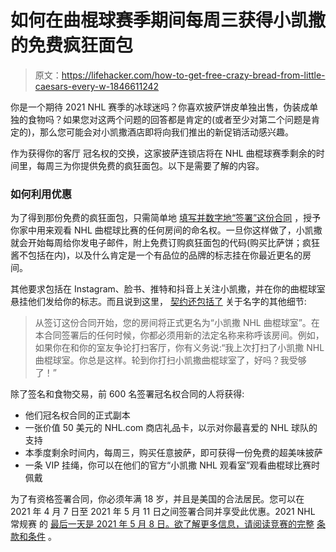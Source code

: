# 如何在曲棍球赛季期间每周三获得小凯撒的免费疯狂面包

> 原文：<https://lifehacker.com/how-to-get-free-crazy-bread-from-little-caesars-every-w-1846611242>

你是一个期待 2021 NHL 赛季的冰球迷吗？你喜欢披萨饼皮单独出售，伪装成单独的食物吗？如果您对这两个问题的回答都是肯定的(或者至少对第二个问题是肯定的)，那么您可能会对小凯撒酒店即将向我们推出的新促销活动感兴趣。



作为获得你的客厅 冠名权的交换，这家披萨连锁店将在 NHL 曲棍球赛季剩余的时间里，每周三为你提供免费的疯狂面包。以下是需要了解的内容。

### 如何利用优惠

为了得到那份免费的疯狂面包，只需简单地 [填写并数字地“签署”这份合同](https://pizzanighthockey.com/naming-rights/) ，授予你家中用来观看 NHL 曲棍球比赛的任何房间的命名权。一旦你这样做了，小凯撒就会开始每周给你发电子邮件，附上免费订购疯狂面包的代码(购买比萨饼；疯狂酱不包括在内)，以及什么肯定是一个有品位的品牌的标志挂在你最近更名的房间。

其他要求包括在 Instagram、脸书、推特和抖音上关注小凯撒，并在你的曲棍球室悬挂他们发给你的标志。而且说到这里， [契约还包括了](https://pizzanighthockey.com/naming-rights/) 关于名字的其他细节:

> 从签订这份合同开始，您的房间将正式更名为“小凯撒 NHL 曲棍球室”。在本合同签署后的任何时候，你都必须用新的法定名称来称呼该房间。例如，如果你在和你的室友争论打扫客厅，你有义务说:“我上次打扫了小凯撒 NHL 曲棍球室。你总是这样。轮到你打扫小凯撒曲棍球室了，好吗？我受够了！”

除了签名和食物交易，前 600 名签署冠名权合同的人将获得:

*   他们冠名权合同的正式副本
*   一张价值 50 美元的 NHL.com 商店礼品卡，以示对你最喜爱的 NHL 球队的支持
*   本季度剩余时间内，每周三，购买任意披萨，即可获得一份免费的超美味披萨
*   一条 VIP 挂绳，你可以在他们的官方“小凯撒 NHL 观看室”观看曲棍球比赛时佩戴

为了有资格签署合同，你必须年满 18 岁，并且是美国的合法居民。您可以在 2021 年 4 月 7 日至 2021 年 5 月 11 日之间签署合同并享受此优惠。2021 NHL 常规赛 的 [最后一天是 2021 年 5 月 8 日。欲了解更多信息，请阅读竞赛的完整](https://www.nhl.com/news/nhl-nhlpa-season-start-agreement/c-319839598) [条款和条件](https://pizzanighthockey.com/terms-and-conditions/) 。